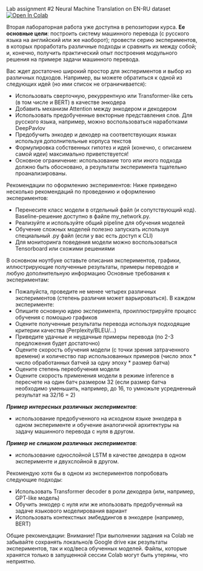 Lab assignment #2
Neural Machine Translation on EN-RU dataset
  [![Open In Colab](https://colab.research.google.com/assets/colab-badge.svg)](https://colab.research.google.com/github/girafe-ai/natural-language-processing/22s_made/homeworks/lab02_neural_machine_translation/lab02_Neural_Machine_Translation.ipynb)
  
  
  Вторая лабораторная работа уже доступна в репозитории курса.
**Ее основные цели**: построить систему машинного перевода (с русского языка на английский или же наоборот); провести серию экспериментов, в которых проработать различные подходы и сравнить их между собой; и, конечно, получить практический опыт построения модульного решения на примере задачи машинного перевода.

Вас ждет достаточно широкий простор для экспериментов и выбор из различных подходов. Например, вы можете обратиться к одной из следующих идей (но ими список не ограничивается):
 - Использовать сверточную, рекуррентную или Transformer-like сеть (в том числе и BERT) в качестве энкодера
 - Добавить механизм Attention между энкодером и декодером
 - Использовать предобученные векторные представления слов. Для русского языка, например, можно воспользоваться наработками DeepPavlov
 - Предобучить энкодер и декодер на соответствующих языках используя дополнительные корпуса текстов
 - Формулировка собственных гипотез и идей (конечно, с описанием самой идеи) максимально приветствуется!
 - Основное ограничение: использование того или иного подхода должно быть обосновано, а результаты эксперимента тщательно проанализированы.

Рекомендации по оформлению экспериментов:
Ниже приведено несколько рекомендаций по проведению и оформлению экспериментов:
 - Перенесите класс модели в отдельный файл (и сопутствующий код). Baseline-решение доступно в файле my_network.py.
 - Реализуйте и используйте общий pipeline для обучения моделей
 - Обучение сложных моделей полезно запускать используя специальный .py файл (если у вас есть доступ к CLI)
 - Для мониторинга поведения модели можно воспользоваться Tensorboard или схожими решениями
 
В основном ноутбуке оставьте описания экспериментов, графики, иллюстрирующие полученные результаты, примеры переводов и любую дополнительную информацию
Основные требования к экспериментам:
 - Пожалуйста, проведите не менее четырех различных экспериментов (степень различия может варьироваться). В каждом эксперименте:
 - Опишите основную идею эксперимента, проиллюстрируйте процесс обучения с помощью графиков
 - Оцените полученные результаты перевода используя подходящие критерии качества (Perplexity/BLEU/...)
 - Приведите удачные и неудачные примеры перевода (по 2-3 предложения будет достаточно)
 - Оцените скорость обучения модели (с точки зрения затраченного времени) и количество пар использованных примеров (число эпох * число обработанных батчей за одну эпоху * размер батча)
 - Оцените степень переобучения модели
 - Оцените скорость применения модели в режиме inference в пересчете на один батч размером 32 (если размер батча необходимо уменьшить, например, до 16, то умножьте усредненный результат на 32/16 = 2)

***Пример интересных различных экспериментов***: 
 - использование предобученного на исходном языке энкодера в одном эксперименте и обучение аналогичной архитектуры на задачу машинного перевода с нуля в другом.

***Пример не слишком различных экспериментов***: 
 - использование однослойной LSTM в качестве декодера в одном эксперименте и двухслойной в другом.

Рекомендую хотя бы в одном из экспериментов попробовать следующие подходы:
 - Использовать Transformer decoder в роли декодера (или, например, GPT-like модель)
 - Обучить энкодер с нуля или же ипользовать предобученный на задаче языкового моделирования вариант
 - Использовать контекстных эмбеддингов в энкодере (например, BERT)

Общие рекомендации:
Внимание! При выполнении задания на Colab не забывайте сохранять локально/в Google drive как результаты экспериментов, так и код/веса обученных моделей. Файлы, которые хранятся только в запущенной сессии Colab могут быть утеряны, что неприятно.
